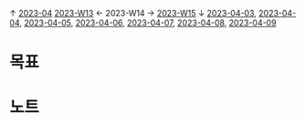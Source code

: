 
↑ [2023-04](2023-04.md)
[2023-W13](2023-W13.md) ← 2023-W14 → [2023-W15](2023-W15.md)
↓ [2023-04-03](2023-04-03.md), [2023-04-04](2023-04-04.md), [2023-04-05](2023-04-05.md), [2023-04-06](2023-04-06.md), [2023-04-07](2023-04-07.md), [2023-04-08](2023-04-08.md), [2023-04-09](2023-04-09.md)

# 목표



# 노트




